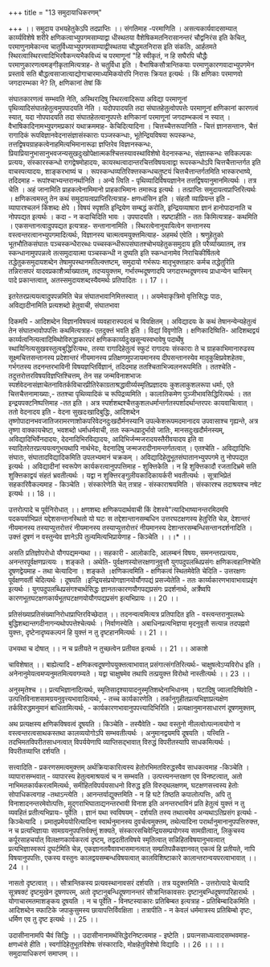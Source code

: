 +++
title = "13 समुदायाधिकरणम्"

+++
।। समुदाय उभयहेतुकेऽपि तदप्राप्तिः ।। संगतिमाह -परमाणिति । असत्यकार्यवादसाम्यात् कार्य्यविशेषे शरीरे क्षणिकत्वाभ्युपगमसाम्याद्वा धीस्थतया वैशेषिकमतनिरासानन्तरं चौद्वनिरंस इति केचित्, परमाणुनामेकान्त्व चातुर्विध्याभ्युपगमसाम्याद्वीस्थतया चौद्धमतनिरास इति संकतिः, आर्हतमते स्थिरत्वास्थिरत्त्वादिभिरवैकन्त्यभैकविध्यं च परमाणूनां "हि स्वीकृतं, न हि सघैरपि चौद्धैः परमाणुकारणत्वमङ्गीकृतामित्यत्राह- ते चतुर्विधा इति । वैभाषिकसौत्रान्तिकयाः परमाणुकारणवादाभ्युपगमेन प्रस्तावे सति बौद्धत्वसाजात्याद्योगाचारमाध्यमिकयोरपि निरासः क्रियत इत्यर्थः । किं क्षणिकाः परमाणवो जगदारम्भका ने? ति, क्षणिकानां तेषां किं

संघातकारणत्वं सम्भवति नेति, अस्थिरादिषु स्थिरत्वादिरूपा अविद्या परमाणूनां पृथिव्यादिसंघातहेतुत्वमुपपादयति नेति । यदोपपादयति तदा संघातहेतुत्वोपपत्तेः परमाणूनां क्षणिकानां कारणत्वं स्यात्, यदा नोपपादयति तदा संघातहेतत्वानुपपत्तेः क्षणिकानां परमाणूनां जगदाम्भकत्वं न स्यात् । वैभाषिकादिनामभ्युपगमप्रकारं यथाक्रममाह- केचिदित्यादिना । चित्तच्चैत्तरूपानिति - चित्तं ज्ञानसन्तानः, चैत्तं रागादिकं रूपविज्ञानवेदनासंज्ञासंस्काराः पञ्जस्कन्धाः, भूतेन्द्रियविषया रूपस्कन्धः, तत्तद्विषयग्राहकत्वेनाहमित्यभिमानारूढा ज्ञप्तिरेव विज्ञानस्कन्धः, प्रियाप्रियानुभासानुभवजन्यसुखदुःखोपेक्षात्मकश्चित्तस्यावस्थाविशेषो वेदनास्कन्धः, संज्ञास्कन्धः सविकल्पकः प्रत्ययः, संस्कारस्कन्धो रागद्वेषमोहादयः, कायस्थत्वादान्तरचित्तविषयत्वाद्वा रूपस्कन्धोऽपि चित्तचैत्तान्तर्गत इति वाचस्पत्यादयः, शाङ्करभाष्यं च । रूपस्कन्धव्यतिरिक्त्तस्कन्धचतुष्टयं चित्तचैत्तान्तर्गतमिति भास्करभाष्ये, तदिदमाह - रूपांश्चाभ्यन्तरानर्थानिति । अन्ये त्विति - पृथिव्यादिर्विषयज्ञानेन तत्तद्विषयानुमानमित्यर्थः । तत्र चेति । अहं जानामिति प्राहकत्वेनामिमानो प्राहकाभिमानः तमारूढ इत्यर्थः । तत्प्राप्तिः समुदायत्वप्राप्तिरित्यर्थः । क्षणिकत्वमस्तु तेन कथं समुदायत्वप्राप्तिरित्यत्राह- क्षणध्वंसिन इति । संहतौ व्याप्रियन्त इति - व्यापारश्चलनं किंशब्दः क्षेपे । विषयं स्पृशति इन्द्रियेण सम्बद्धं करोति, इन्द्रियव्याषारा ज्ञानं हानोपादानाति च नोपपद्यत इत्यर्थः । कदा - न कदाचिदिति भावः । उपपादयति । स्प्रष्टाहीति - ततः किमित्यत्राह- कथमिति । एकसन्तानत्वादुपपद्यत इत्यत्राह- सन्तानानामिति । स्थिरत्वेनानुयायित्वेन सन्तानस्य वस्त्वन्तरत्वानभ्युपगमादित्यर्थः, विज्ञानस्य चात्मत्वमयुक्त्तमित्याह- अहमर्थ एवेति । श्रणुहेतुको भूतभौतिकसंघातः पञ्चस्कन्धैरारब्धः पच्चस्कन्धीरूपसंघातश्चोभयहेतुकसमुदाय इति परैर्व्याख्यातम्, तत्र स्कन्धानामुपपन्नत्वे तत्समुदायात्मा पञ्चस्कन्धी न दुष्यति इति स्कन्धानामेव निराचिकीर्षितत्वे तद्धेतुकसमुदायशब्देन तेषामुपस्थानमतिल्क्त्तष्टम्, समुदायो गर्भरूपः मातृभुक्त्ताहारः कर्मच तद्धेतुरिति तन्निरासपरं यादवप्रकाशैर्त्र्याख्यातम्, तदप्ययुक्त्तम, गर्भारम्भदूषणादपि जगदारम्भदूषणस्य प्राधान्येन चास्मिन् पादे प्रकान्तत्वात्, अतस्समुदायशब्दस्यैवमर्थः प्रतिपादितः ।। 17 ।।

इतरेतरप्रत्ययत्वादुपपन्नमिति चेन्न संघातभावानिमित्तस्वात् ।। अयमेवाकृत्रिमो वृत्तिसिद्धः पाठः, अविद्यादीनामिति प्रत्यशब्दो हेतुवाची, संघातभावा

दिकमपि - आदिशब्देन विज्ञानविषयत्वं व्यवहारास्पदत्वं च विवक्षितम् । अविद्यादयः के कथं तेषानन्येन्यहेतुत्वं तेन संघातभावोपपत्तिः कथमित्यत्राह- एतदुक्त्तं भवति इति । विद्यां विवृणोति । क्षणिकादिष्विति- आदिशब्दद्वयं कार्य्यत्वनित्यत्वादिमिथोविरुद्धाकारपरं क्षणिककार्य्यदुःखसून्यस्वभावेषु पदार्थेषु स्थायिनित्यसुखवस्तुत्वबुद्धिरित्यथः, तस्या रागादिहेतुत्वं स्फुटं रागादयः संस्काराः ते च ग्राहकाभिमानारुढस्य सूक्ष्मचित्तसन्तानस्य प्रदेशान्तरं नीयमानस्य प्रतिक्षणमुपजायमानस्य दीपसन्तानस्येव मातृकुक्षिप्रवेशहेतवः, गर्भगतस्य तदनन्तरभाविनी विषयज्ञप्तिर्विज्ञानं, तदिदमाह ततश्चिताभिज्वलनरूपमिति । ततश्चेति - तदुत्तरोत्तरविषयविज्ञप्तिश्चित्तम्, तेन सह जन्मविनाशभाजः स्पर्शवेदनासंज्ञाचेतनावितर्कविचारप्रीतिरेकाग्रताश्रद्धावीर्य्यस्मृतिप्रज्ञादयः कुशलाकुशलरूपा धर्माः, एते चित्तचैत्तनामाख्याः,- ततश्चा पृथिव्यादिकं च रूपिद्रव्यमिति । कालातिकमेण पुञ्जीभावसिद्धिरित्यर्थः । तत इन्द्र्रयपक्टनिष्पत्तिमाह -तत इति । अत्र स्पर्शशब्दश्चैत्तकुशलधर्मान्तर्गतस्पर्शादर्थान्तरपरः कायवाचित्वात् । ततो वेदनादय इति - वेदना सुखदःखादिबुद्धिः, आदिशब्देन तृष्णोपादानभवजातिजरामरणाशोकपरिवेदनदुःखदौर्मनस्यानि उपल्केशरूपमदमानादय उपवासाश्च गृह्यन्ते, अत्र तृष्णा वाक्कायचेष्टा, भवशब्दो धर्माधर्मवाची, ततः स्कन्धप्रादुर्भावो जातिः, मानसदुःखदौर्मनस्यम्, अविद्यादिभिर्वेनदादयः, देदनादिभिरविद्यादयः, आदिभिर्जन्मजरादयस्तैरीवयादय इति वा स्यादितरेतरप्रत्ययत्वगुभयथापि नार्थभेदः, वेदनादिषु जन्मजरादीनामन्तर्गतत्वात् । एतश्चेति - अविद्यादिभिः संघातः, संघातादविद्यादिकमिति उपलभ्यमानं चक्रकम् । अविद्यादिहेतुुभूतसंघातानभ्युपपगमे तु नोपपद्यत इत्यर्थः । अविद्यादीनां स्वरूपेण कार्यकरत्वानुपपत्तिमाह - शुक्त्तिकेति । न हि शुक्त्तिकादौ रजतादिभ्रमे सति शुक्त्तिकाद्वयं संहतं भ्रवतीत्यर्थः । यद्वा न शुक्त्तिरङ्गुलीयकादिकायर्करी भवतीत्यर्थः । सूत्राभिप्रेतं सहकारिवैकल्यमाह - किञ्चेति । संस्कारेणेति चेत् तत्राह - संस्काराश्रयमिति । संस्कारश्च तदाश्रयश्च नषेट इत्यर्थः ।। 18 ।।

उत्तरोत्पादे च पूर्वनिरोधात् ।। क्षणशब्दः क्षणिकपदार्थवाची किं देशस्ये"त्यादिभाष्यानन्तरमिदमपि पदकपर्वाभिप्रतं यद्देशसन्तानस्थितो यो घटः स तद्देशान्तानसम्बधिन उत्तरघटक्षणस्य हेतुरिति चेन्न, देशान्तरं नीयमानस्य तस्याप्युत्तरोत्तरं नीयमानस्य तस्याप्युत्तरोत्तरं नीयमानस्य देशान्तरसम्बन्धिसन्तानदर्शनादिति । उक्त्तं दूषणं न वस्तुन्येव ज्ञानेऽपि तुल्यमित्यभिप्रायेणाह - किञ्चेति । ।।* ।।

असति प्रतिज्ञोपरोधो यौगपद्यमन्यथा ।। सहकारी - आलोकादिः, आलम्बनं विषयः, समनन्तरप्रत्ययः, अनन्तरपूर्वक्षणप्रत्ययः । शङ्कते । अथेति- पुर्वक्षणस्योत्तरक्षणानुवृत्तौ युगपदुपलब्धिप्रसंगः क्षणिकत्वहानिश्चेति दूषणद्वेयमाह - तथा चेत्यादिना । शङ्कते ।क्षणिकत्वमिति - क्षणिकत्वं स्थितमेवेति चेदिति - उत्तरक्षणः पूर्वक्षणवर्ती चेदित्यर्थः । दूषयति ।इन्द्रियसंप्रयोगज्ञानयोर्यौगपद्यं प्रसज्येतेति - ततः कार्य्यकारणभावाभावाप्रइंग इत्यर्थः । युगपदुपलब्धिप्रसंगश्चार्थसिद्धः ज्ञानतत्कारणयौगपद्यप्रसंगः प्रदर्शनार्थः, अर्त्रेष्वपि कारणभूतघटक्षणकार्यभूतघटक्षणयोयौगपद्यप्रसंग इत्यभिप्रायः ।। 20 ।।

प्रतिसंख्याप्रतिसंख्यानिरोधाप्राप्तिरविच्छेदात् ।। तदनन्वत्वमित्यत्र प्रतिपादित इति - वस्त्वन्तरानुपलब्धेः बुद्धिशब्दान्तगदीनागन्यथोपपत्तेश्चेत्यर्थः । निर्वाणस्येति । अबाधिनप्रत्यभिज्ञया मृदनुवृतौ सत्यान्न तदपह्नवो युक्त्तः, दृष्टेनादृष्यकल्पनं हि युक्त्तं न तु दृष्टहानमित्यर्थः ।। 21 ।।

उभयथा च दोषात् ।। न च प्रतीयते न तुच्छत्वेन प्रतीयत इत्यर्थः ।। 21 ।। आकाशे

चाविशेषात् ।। बाह्येत्यादि - क्षणिकत्वदूषणोपयुक्त्तत्वाभावात् प्रसंगात्संगतिरित्यर्थः- चाक्षुषत्वेऽप्यविरोध इति । अनेनानुमेयत्वमप्यनुमतमित्यवगम्यते । यद्वा चाक्षुषमेव तथापि तत्प्रयुक्त्त विरोथो नास्तीत्यर्थः ।। 23 ।।

अनुस्मृतेश्च ।। प्रत्यभिज्ञानादित्यर्थः, स्मृतिसादृश्यायादनुस्मृतिशब्देनाभिधानम् । घटादिषु ज्वालादिष्विवेति - उत्पत्तिविनाशसामग्रयनुवृत्त्यभावादित्यर्थः, - तच्च कार्यकारणेति । तर्कानुगृहीतप्रत्यभिज्ञाप्रत्यक्षेण तर्कविरुद्धमनुमानं बाधितामित्यर्थः, - कार्यकारणभावानुपपत्त्यादिभिरिति । प्रत्यक्षानुमानसाधारणं दूषणमुक्त्तम्,

अथ प्रत्यक्षस्य क्षणिकविषवत्वं दूषयति । किञ्चेति - तस्यैवेति - यथा वस्तुनो नीलत्वोत्पत्नत्वयोगो न वस्त्वन्तरत्वसाथकस्तथा कालव्ययोगोऽपि सम्भवतीत्यर्थः । अनुमानद्वयमपि दूषयति । यत्त्विति - तदभिमतविपरीतसाधनत्वात् विपर्ययेणापि व्याप्तिसद्भावात् विरुद्धं विपरीतस्यापि साधकमित्यर्थः । विपरीतव्याप्ति दर्शयति ।

सत्त्वादिति - प्रकरणसमत्वमुक्त्तम् अर्थक्रियाकारित्वस्य हेतोरभिमतविरुद्धस्वैव साधकत्वमाह -किञ्चेति । व्यापारासम्भवात् - व्यापारस्य हेतुत्वमाश्रयत्वं च न सम्भवति । उत्पत्त्यनन्तरक्षण एव विनष्टत्वात्, अतो नाभिमतकार्यकरत्वमित्यर्थः, समीहितविपर्ययसाधनो विरुद्ध इति विरुद्थलक्षणम्, घटक्षणसत्त्वस्य हेतोः सोपाधिकत्वगाह -तथाऽन्त्येति । आनन्तर्याद्युक्त्तमिति - न हि घटे तिष्ठति कपालोत्पत्तिः, अपि तु विनाशादनन्तरमेवोत्पत्तिः, मुद्गराभिघाताद्यनन्तरभावी विनाश इति अनन्तरभाविनं प्रति हेतुत्वं युक्त्तं न तु व्यवहितं प्रतीत्यभिप्रायः- पूर्वेति । ज्ञानं यथा स्वविषयम् - दर्शयति तस्य तथात्वमेव अन्यथाऽतिप्रसंग इत्यर्थः - किञ्चेत्यादि । प्रमातृप्रमेययोरित्यादिना स्वार्थनुमानस्य दुवर्चत्वमुक्त्तम्, तथेत्यादिना परार्थानुमानानुपपत्तिरुक्त्त, न च प्रत्यभिज्ञायाः सामग्रयनुपपत्तिर्वक्त्तुं शक्यते, संस्कारसचिवेन्द्रियसम्प्रयोगस्य सामग्रीत्वात्, लिकुचस्य कर्पूरसाहचर्यात् विलक्षणकार्यकरत्वं दृष्टम्, तद्वदतीतविषये स्मृतित्वात् सन्निहितविषयानुभवत्वात् प्रत्यभिज्ञास्वरूपं दुघर्टमिति चेन्न, एकज्ञानतयैवावभासमानत्वात् सम्प्रतिपन्नैकज्ञानवत् एकत्वं हि प्रतीयते, नापि विषयानुपपत्तिः, एकस्य वस्तुनः कालद्वयसम्बन्धविषयत्वात् कालविशिष्टाकारे कालान्तरान्वयपरत्वाभावात् ।। 24 ।।

नासतो दृष्टत्वात् ।। सौत्रान्तिकस्य प्रत्यवस्थानावसरं दर्शयति । तत्र यदुक्त्तमिति - उत्तरोत्पादे चेत्यादि सूत्रषक्टं दृष्टमुखेन दूषणपरम्, अतो दृष्टानुबन्धिदूषणानन्तरं सौत्रान्तिकावसरः दृष्टानुबन्धिदूषणपरिहारार्थः । योगाचारमतमाशङ्कय दूषयति । न च पूर्वेति - विनष्टस्याकारः प्रतिबिम्बत इत्यत्राह - प्रतिबिम्बादिकमिति । आदिशब्देन स्फाटिके जपाकुसुमस्य छायापत्तिर्विवक्षिता । तत्रापीति - न केवलं धर्ममात्रस्य प्रतिबिम्बो दृष्टः, धर्मिण एव तु दृष्ट इत्यर्थः ।। 25 ।।

उदासीनानामपि चैवं सिद्धिः ।। उदासीनानामर्थसिद्धेरनिष्टत्वमाह - इष्टेति । प्रयत्नसाध्यत्वादसम्भवमाह- क्षणध्वंसे हीति । स्वर्गादिहेतुभूतविशेषः संस्कारादिः, मोक्षहेतुविशेषो विद्यादिः ।। 26 ।। ।। समुदायाधिकरणं समाप्तम् ।।

